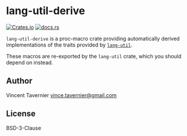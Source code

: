# lang-util-derive

[![Crates.io](https://img.shields.io/crates/v/lang-util-derive)](https://crates.io/crates/lang-util-derive)
[![docs.rs](https://img.shields.io/docsrs/lang-util-derive)](https://docs.rs/lang-util-derive/)

`lang-util-derive` is a proc-macro crate providing automatically derived implementations of the
traits provided by [`lang-util`](https://crates.io/crates/lang-util).

These macros are re-exported by the `lang-util` crate, which you should depend on instead.

## Author

Vincent Tavernier <vince.tavernier@gmail.com>

## License

BSD-3-Clause
